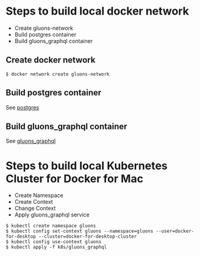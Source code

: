
# Steps to build local docker network

* Create gluons-network
* Build postgres container
* Build gluons_graphql container


## Create docker network

```
$ docker network create gluons-network
```

## Build postgres container

See [postgres](https://github.com/euonymus-prod/gluons_k8s/blob/master/containers/postgres/README.md)


## Build gluons_graphql container

See [gluons_graphql](https://github.com/euonymus-prod/gluons_k8s/blob/master/containers/gluons_graphql/README.md)



# Steps to build local Kubernetes Cluster for Docker for Mac

* Create Namespace
* Create Context
* Change Context
* Apply gluons_graphql service

```
$ kubectl create namespace gluons
$ kubectl config set-context gluons --namespace=gluons --user=docker-for-desktop --cluster=docker-for-desktop-cluster
$ kubectl config use-context gluons
$ kubectl apply -f k8s/gluons_graphql
```

